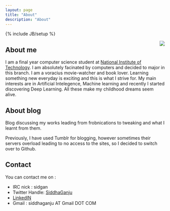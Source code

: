```yaml
---
layout: page
title: "About"
description: "About"
---
```

{% include JB/setup %}

<p>
	<img src="me.jpeg" align="right">
</p>

## About me 

I am a final year computer science student at [National Institute of Technology](http://nith.ac.in/). I am absolutely facinated by computers and decided to major in this branch. I am a voracius movie-watcher and book lover. Learning something new everyday is exciting and this is what I strive for. My main interests are in Artificial Intelegence, Machine learning and recently I started discovering Deep Learning. All these make my childhood dreams seem alive. 


## About blog 

Blog discussing my works leading from frobnications to tweaking and what I learnt from them.

Previously, I have used Tumblr for blogging, however sometimes their servers overload leading to no access to the sites, so I decided to switch over to Github. 


## Contact

You can contact me on :

- IRC nick : sidgan 
- Twitter Handle: [SiddhaGanju](http://www.twitter.com/SiddhaGanju) 
- [LinkedIN](https://www.linkedin.com/pub/siddha-ganju/67/23/322)
- Gmail : siddhaganju AT Gmail DOT COM


